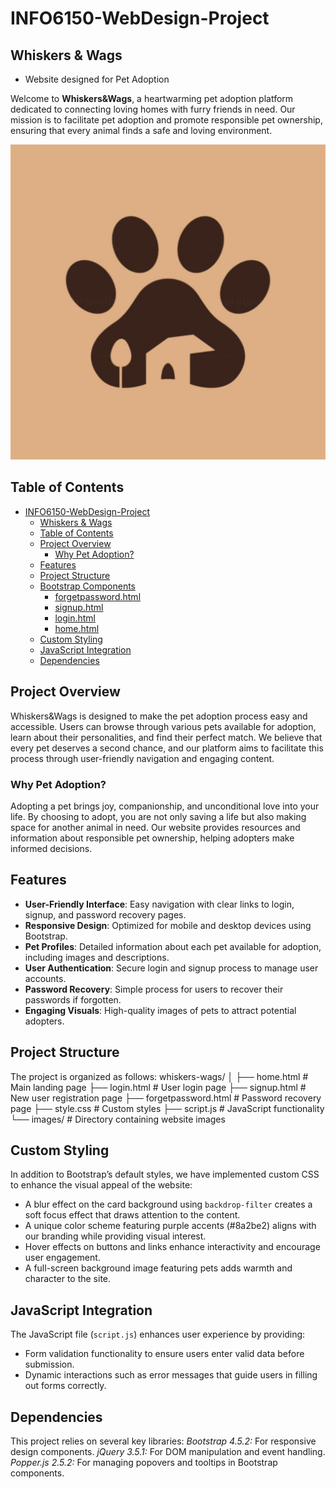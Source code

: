 # INFO6150-WebDesign-Project

## Whiskers & Wags 
- Website designed for Pet Adoption

Welcome to **Whiskers&Wags**, a heartwarming pet adoption platform dedicated to connecting loving homes with furry friends in need. Our mission is to facilitate pet adoption and promote responsible pet ownership, ensuring that every animal finds a safe and loving environment.
 
![Whiskers&Wags Logo](images/logo.jpg)
 
## Table of Contents
 
- [INFO6150-WebDesign-Project](#info6150-webdesign-project)
  - [Whiskers \& Wags](#whiskers--wags)
  - [Table of Contents](#table-of-contents)
  - [Project Overview](#project-overview)
    - [Why Pet Adoption?](#why-pet-adoption)
  - [Features](#features)
  - [Project Structure](#project-structure)
  - [Bootstrap Components](#bootstrap-components)
    - [forgetpassword.html](#forgetpasswordhtml)
    - [signup.html](#signuphtml)
    - [login.html](#loginhtml)
    - [home.html](#homehtml)
  - [Custom Styling](#custom-styling)
  - [JavaScript Integration](#javascript-integration)
  - [Dependencies](#dependencies)
 
## Project Overview
 
Whiskers&Wags is designed to make the pet adoption process easy and accessible. Users can browse through various pets available for adoption, learn about their personalities, and find their perfect match. We believe that every pet deserves a second chance, and our platform aims to facilitate this process through user-friendly navigation and engaging content.
 
### Why Pet Adoption?
 
Adopting a pet brings joy, companionship, and unconditional love into your life. By choosing to adopt, you are not only saving a life but also making space for another animal in need. Our website provides resources and information about responsible pet ownership, helping adopters make informed decisions.
 
## Features
 
- **User-Friendly Interface**: Easy navigation with clear links to login, signup, and password recovery pages.
- **Responsive Design**: Optimized for mobile and desktop devices using Bootstrap.
- **Pet Profiles**: Detailed information about each pet available for adoption, including images and descriptions.
- **User Authentication**: Secure login and signup process to manage user accounts.
- **Password Recovery**: Simple process for users to recover their passwords if forgotten.
- **Engaging Visuals**: High-quality images of pets to attract potential adopters.
 
## Project Structure
 
The project is organized as follows:
whiskers-wags/
│
├── home.html # Main landing page
├── login.html # User login page
├── signup.html # New user registration page
├── forgetpassword.html # Password recovery page
├── style.css # Custom styles
├── script.js # JavaScript functionality
└── images/ # Directory containing website images
 
 
 
## Custom Styling
 
In addition to Bootstrap’s default styles, we have implemented custom CSS to enhance the visual appeal of the website:
 
- A blur effect on the card background using `backdrop-filter` creates a soft focus effect that draws attention to the content.
- A unique color scheme featuring purple accents (#8a2be2) aligns with our branding while providing visual interest.
- Hover effects on buttons and links enhance interactivity and encourage user engagement.
- A full-screen background image featuring pets adds warmth and character to the site.
 
## JavaScript Integration
 
The JavaScript file (`script.js`) enhances user experience by providing:
 
- Form validation functionality to ensure users enter valid data before submission.
- Dynamic interactions such as error messages that guide users in filling out forms correctly.
 
## Dependencies
 
This project relies on several key libraries:
*Bootstrap 4.5.2:* For responsive design components.
*jQuery 3.5.1:* For DOM manipulation and event handling.
*Popper.js 2.5.2:* For managing popovers and tooltips in Bootstrap components.